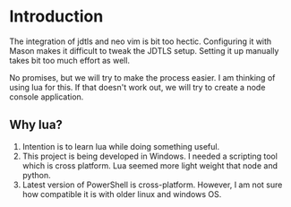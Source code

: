 # Introduction

The integration of jdtls and neo vim is bit too hectic. Configuring it with Mason makes it difficult to tweak the JDTLS setup. Setting it up manually takes bit too much effort as well. 

No promises, but we will try to make the process easier. I am thinking of using lua for this. If that doesn't work out, we will try to create a node console application. 

## Why lua?

1. Intention is to learn lua while doing something useful. 
2. This project is being developed in Windows. I needed a scripting tool which is cross platform. Lua seemed more light weight that node and python.
3. Latest version of PowerShell is cross-platform. However, I am not sure how compatible it is with older linux and windows OS. 
